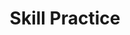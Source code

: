 ---
title: Skill Practice

source:
- title: Common Core Basics
  subject: Social Studies
  chapter: 
  toc_type: Lesson Review
  toc_number: 
  pages: 

questions:
  - excerpt: 
    text: 
  - number: 1
    text: 
    choice:
      - option: A
        text: 
      - option: B
        text: 
      - option: C
        text: E
      - option: D
        text: 
    answer:
      - option: 
        text: 
  - number: 2
    text: 
    choice:
      - option: A
        text: 
      - option: B
        text: 
      - option: C
        text: 
      - option: D
        text: 
    answer:
      - option: 
        text: 
  - number: 3
    text: 
    choice:
      - option: A
        text: 
      - option: B
        text: 
      - option: C
        text: 
      - option: D
        text: 
    answer:
      - option: 
        text: 
  - number: 4
    text: 
    choice:
      - option: A
        text: 
      - option: B
        text: 
      - option: C
        text: 
      - option: D
        text: 
    answer:
      - option: 
        text: 
        
layout: cc_review
---
